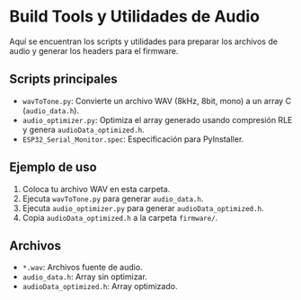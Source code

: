
# Build Tools y Utilidades de Audio

Aquí se encuentran los scripts y utilidades para preparar los archivos de audio y generar los headers para el firmware.

## Scripts principales
- `wavToTone.py`: Convierte un archivo WAV (8kHz, 8bit, mono) a un array C (`audio_data.h`).
- `audio_optimizer.py`: Optimiza el array generado usando compresión RLE y genera `audioData_optimized.h`.
- `ESP32_Serial_Monitor.spec`: Especificación para PyInstaller.

## Ejemplo de uso
1. Coloca tu archivo WAV en esta carpeta.
2. Ejecuta `wavToTone.py` para generar `audio_data.h`.
3. Ejecuta `audio_optimizer.py` para generar `audioData_optimized.h`.
4. Copia `audioData_optimized.h` a la carpeta `firmware/`.

## Archivos
- `*.wav`: Archivos fuente de audio.
- `audio_data.h`: Array sin optimizar.
- `audioData_optimized.h`: Array optimizado.
